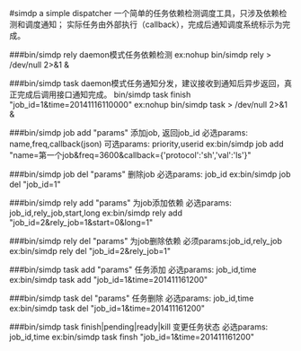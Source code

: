 #simdp
a simple dispatcher
一个简单的任务依赖检测调度工具，只涉及依赖检测和调度通知；
实际任务由外部执行（callback），完成后通知调度系统标示为完成。

###bin/simdp rely
daemon模式任务依赖检测
ex:nohup bin/simdp rely > /dev/null 2>&1 &

###bin/simdp task
daemon模式任务通知分发，建议接收到通知后异步返回，真正完成后调用接口通知完成。 bin/simdp task finish "job_id=1&time=20141116110000"
ex:nohup bin/simdp task > /dev/null 2>&1 &

###bin/simdp job add "params"
添加job, 返回job_id
必选params: name,freq,callback(json)
可选params: priority,userid
ex:bin/simdp job add "name=第一个job&freq=3600&callback={'protocol':'sh','val':'ls'}"

###bin/simdp job del "params"
删除job
必选params: job_id
ex:bin/simdp job del "job_id=1"

###bin/simdp rely add "params"
为job添加依赖
必选params: job_id,rely_job,start,long
ex:bin/simdp rely add "job_id=2&rely_job=1&start=0&long=1"

###bin/simdp rely del "params"
为job删除依赖
必须params:job_id,rely_job
ex:bin/simdp rely del "job_id=2&rely_job=1"

###bin/simdp task add "params"
任务添加
必选params: job_id,time
ex:bin/simdp task add "job_id=1&time=201411161200"

###bin/simdp task del "params"
任务删除
必选params: job_id,time
ex:bin/simdp task del "job_id=1&time=201411161200"

###bin/simdp task finish|pending|ready|kill
变更任务状态
必选params: job_id,time
ex:bin/simdp task finsh "job_id=1&time=201411161200"
